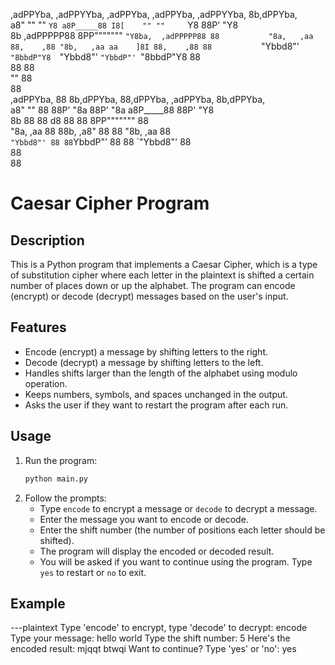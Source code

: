  ,adPPYba, ,adPPYYba,  ,adPPYba, ,adPPYba, ,adPPYYba, 8b,dPPYba,  
a8"     "" ""     `Y8 a8P_____88 I8[    "" ""     `Y8 88P'   "Y8  
8b         ,adPPPPP88 8PP"""""""  `"Y8ba,  ,adPPPPP88 88          
"8a,   ,aa 88,    ,88 "8b,   ,aa aa    ]8I 88,    ,88 88          
 `"Ybbd8"' `"8bbdP"Y8  `"Ybbd8"' `"YbbdP"' `"8bbdP"Y8 88   
            88             88                                 
           ""             88                                 
                          88                                 
 ,adPPYba, 88 8b,dPPYba,  88,dPPYba,   ,adPPYba, 8b,dPPYba,  
a8"     "" 88 88P'    "8a 88P'    "8a a8P_____88 88P'   "Y8  
8b         88 88       d8 88       88 8PP""""""" 88          
"8a,   ,aa 88 88b,   ,a8" 88       88 "8b,   ,aa 88          
 `"Ybbd8"' 88 88`YbbdP"'  88       88  `"Ybbd8"' 88          
              88                                             
              88       

# Caesar Cipher Program

## Description

This is a Python program that implements a Caesar Cipher, which is a type of substitution cipher where each letter in the plaintext is shifted a certain number of places down or up the alphabet. The program can encode (encrypt) or decode (decrypt) messages based on the user's input.

## Features

- Encode (encrypt) a message by shifting letters to the right.
- Decode (decrypt) a message by shifting letters to the left.
- Handles shifts larger than the length of the alphabet using modulo operation.
- Keeps numbers, symbols, and spaces unchanged in the output.
- Asks the user if they want to restart the program after each run.



## Usage

1. Run the program:
   ```bash
   python main.py
   ```
2. Follow the prompts:
   - Type `encode` to encrypt a message or `decode` to decrypt a message.
   - Enter the message you want to encode or decode.
   - Enter the shift number (the number of positions each letter should be shifted).
   - The program will display the encoded or decoded result.
   - You will be asked if you want to continue using the program. Type `yes` to restart or `no` to exit.

## Example

---plaintext
Type 'encode' to encrypt, type 'decode' to decrypt:
encode
Type your message:
hello world
Type the shift number:
5
Here's the encoded result: mjqqt btwqi
Want to continue? Type 'yes' or 'no':
yes
```



